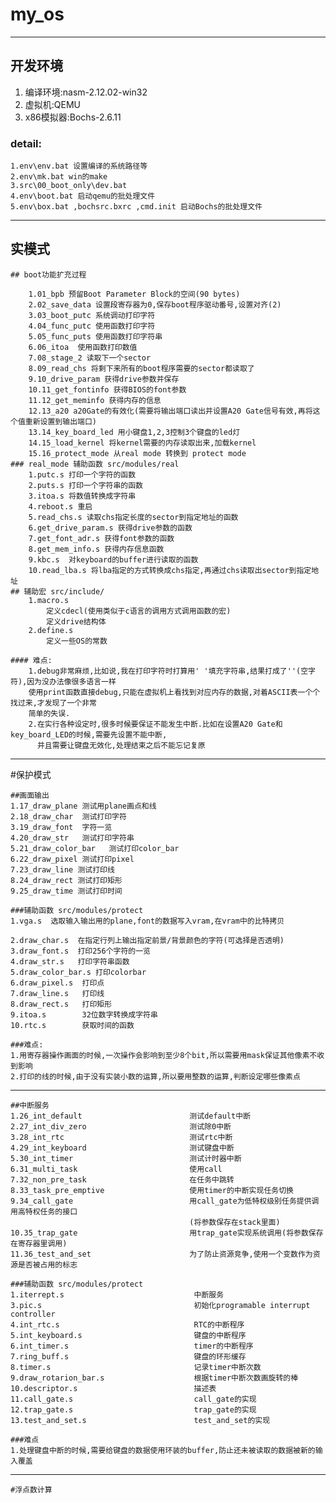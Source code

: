 # my_os
_______
## 开发环境
1. 编译环境:nasm-2.12.02-win32
2. 虚拟机:QEMU
3. x86模拟器:Bochs-2.6.11

### detail:  
    1.env\env.bat 设置编译的系统路径等
    2.env\mk.bat win的make
    3.src\00_boot_only\dev.bat 
    4.env\boot.bat 启动qemu的批处理文件
    5.env\box.bat ,bochsrc.bxrc ,cmd.init 启动Bochs的批处理文件
________
## 实模式
	## boot功能扩充过程 
	
		1.01_bpb 预留Boot Parameter Block的空间(90 bytes)
		2.02_save_data 设置段寄存器为0,保存boot程序驱动番号,设置对齐(2)
		3.03_boot_putc 系统调动打印字符
		4.04_func_putc 使用函数打印字符
		5.05_func_puts 使用函数打印字符串 
		6.06_itoa  使用函数打印数值
		7.08_stage_2 读取下一个sector
		8.09_read_chs 将剩下来所有的boot程序需要的sector都读取了
		9.10_drive_param 获得drive参数并保存
		10.11_get_fontinfo 获得BIOS的font参数
		11.12_get_meminfo 获得内存的信息
		12.13_a20 a20Gate的有效化(需要将输出端口读出并设置A20 Gate信号有效,再将这个值重新设置到输出端口)
		13.14_key_board_led 用小键盘1,2,3控制3个键盘的led灯
		14.15_load_kernel 将kernel需要的内存读取出来,加载kernel
		15.16_protect_mode 从real mode 转换到 protect mode
	### real_mode 辅助函数 src/modules/real
		1.putc.s 打印一个字符的函数
		2.puts.s 打印一个字符串的函数
		3.itoa.s 将数值转换成字符串 
		4.reboot.s 重启
		5.read_chs.s 读取chs指定长度的sector到指定地址的函数
		6.get_drive_param.s 获得drive参数的函数
		7.get_font_adr.s 获得font参数的函数
		8.get_mem_info.s 获得内存信息函数
		9.kbc.s  对keyboard的buffer进行读取的函数
		10.read_lba.s 将lba指定的方式转换成chs指定,再通过chs读取出sector到指定地址
	## 辅助宏 src/include/
		1.macro.s 
			定义cdecl(使用类似于c语言的调用方式调用函数的宏)
			定义drive结构体
		2.define.s
			定义一些OS的常数
			
	#### 难点:
		1.debug非常麻烦,比如说,我在打印字符时打算用' '填充字符串,结果打成了''(空字符),因为没办法像很多语言一样
		使用print函数直接debug,只能在虚拟机上看找到对应内存的数据,对着ASCII表一个个找过来,才发现了一个非常
		简单的失误.
		2.在实行各种设定时,很多时候要保证不能发生中断.比如在设置A20 Gate和key_board_LED的时候,需要先设置不能中断,
		  并且需要让键盘无效化,处理结束之后不能忘记复原
		
__________________
#保护模式

	##画面输出
	1.17_draw_plane 测试用plane画点和线
	2.18_draw_char  测试打印字符
	3.19_draw_font  字符一览
	4.20_draw_str   测试打印字符串
	5.21_draw_color_bar   测试打印color_bar
	6.22_draw_pixel	测试打印pixel
	7.23_draw_line 测试打印线
	8.24_draw_rect 测试打印矩形
	9.25_draw_time 测试打印时间
    
	###辅助函数 src/modules/protect
	1.vga.s  选取输入输出用的plane,font的数据写入vram,在vram中的比特拷贝
	
	2.draw_char.s  在指定行列上输出指定前景/背景颜色的字符(可选择是否透明)
	3.draw_font.s  打印256个字符的一览
	4.draw_str.s   打印字符串函数
	5.draw_color_bar.s 打印colorbar
	6.draw_pixel.s	打印点   
	7.draw_line.s	打印线
	8.draw_rect.s   打印矩形
	9.itoa.s 		32位数字转换成字符串
	10.rtc.s		获取时间的函数
	
	###难点:
	1.用寄存器操作画面的时候,一次操作会影响到至少8个bit,所以需要用mask保证其他像素不收到影响
	2.打印的线的时候,由于没有实装小数的运算,所以要用整数的运算,判断设定哪些像素点
_______________________________________________________________________________________________
	##中断服务
	1.26_int_default 						测试default中断
	2.27_int_div_zero						测试除0中断
	3.28_int_rtc							测试rtc中断
	4.29_int_keyboard						测试键盘中断
	5.30_int_timer							测试计时器中断
	6.31_multi_task							使用call
	7.32_non_pre_task						在任务中跳转
	8.33_task_pre_emptive					使用timer的中断实现任务切换 
	9.34_call_gate 							用call_gate为低特权级别任务提供调用高特权任务的接口
											(将参数保存在stack里面)
	10.35_trap_gate							用trap_gate实现系统调用(将参数保存在寄存器里调用)
	11.36_test_and_set						为了防止资源竞争,使用一个变数作为资源是否被占用的标志
	
	###辅助函数 src/modules/protect
	1.iterrept.s  							 中断服务
	3.pic.s									 初始化programable interrupt controller
	4.int_rtc.s								 RTC的中断程序
	5.int_keyboard.s						 键盘的中断程序
	6.int_timer.s                            timer的中断程序
	7.ring_buff.s      						 键盘的环形缓存
	8.timer.s								 记录timer中断次数
	9.draw_rotarion_bar.s                    根据timer中断次数画旋转的棒
	10.descriptor.s							 描述表
	11.call_gate.s							 call_gate的实现							 
	12.trap_gate.s							 trap_gate的实现
	13.test_and_set.s						 test_and_set的实现
	
	###难点
	1.处理键盘中断的时候,需要给键盘的数据使用环装的buffer,防止还未被读取的数据被新的输入覆盖
	
	
	
_________________________________________________________________________________________________
	#浮点数计算
	
	
	
	
	
	